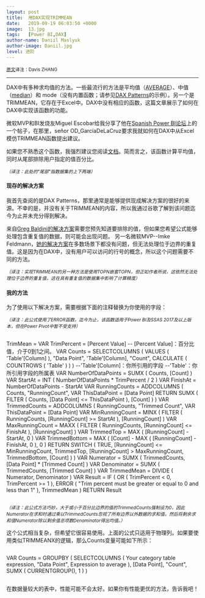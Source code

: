```yaml
---
layout: post
title:  用DAX实现TRIMMEAN
date:   2019-09-19 06:03:50 +0000
image:  13.jpg
tags:   [Power BI,DAX]
author-name: Daniil Maslyuk
author-image: Daniil.jpg
level: 进阶
---
```


<small>[原文](https://xxlbi.com/blog/trimmean-dax/)译注：Davis ZHANG  </small>

----------------------

DAX中有多种求均值的方法。一些最流行的方法是平均值（[AVERAGE](https://dax.guide/average/)）、中值（[median](https://dax.guide/median/)）和 mode（没有内置函数；请参见[DAX Patterns](https://www.daxpatterns.com/statistical-patterns/#mode)的示例）。另一个是TRIMMEAN，它存在于Excel中。DAX中没有相应的函数，这篇文章展示了如何在DAX中实现该函数的功能。

微软MVP和BI发烧友Miguel Escobar给我分享了他在[Spanish Power BI论坛](https://foro.poweredsolutions.co/topic/223-representar-la-media-de-los-valores-que-quedan-por-debajo-del-percentil-k/)上的一个帖子，在那里，señor OD_GarcíaDeLaCruz要求我就如何在DAX中从Excel模仿TRIMMEAN函数提出建议。

如果您不熟悉这个函数，我强烈建议您阅读[文档](https://support.office.com/en-us/article/TRIMMEAN-function-D90C9878-A119-4746-88FA-63D988F511D3)。简而言之，该函数计算平均值，同时从尾部排除用户指定的值百分比。

<small>*（译注：此处的"尾部"指数据集的上下两端）*</small>

#### 现存的解决方案

我首先查阅的是DAX Patterns，那里通常是能够提供现成解决方案的很好的来源。不幸的是，并没有关于TRIMMEAN的内容，所以我通过谷歌了解到该问题迄今为止并未充分得到解决。

来自[Greg Baldini的解决方案](https://social.msdn.microsoft.com/Forums/en-US/95ace0a4-1fe7-421f-a345-69319864141f/calculate-trimmed-mean-in-dax-mean)需要您预先知道要排除的值，但如果您希望公式能够处理包含重复值的数据，则可能会出现问题。 另一名微软MVP--Imke Feldmann，[她的解决方案](https://social.msdn.microsoft.com/Forums/vstudio/en-US/e193338e-dbbe-462b-99d6-1bd26a033227/how-can-i-calculate-the-trimmean-formula-in-powerpivot-excel-2010-)在多数场景下都没有问题，但无法处理位于边界的重复值。这是因为在DAX中，没有用户可以访问的行号的概念，所以这个问题需要不同的方法。

<small>*（译注：实现TRIMMEAN的另一种方法是使用TOPN嵌套TOPN，但正如作者所说，这依然无法处理位于边界的重复值，这在具有重复值的数据集中影响了计算精度）*</small>

#### 我的方法

为了使用以下解决方案，需要根据下面的注释替换为你使用的字段：

<small>*（译注：此公式使用了ERROR函数，迄今为止，该函数适用于Power BI及SSAS 2017及以上版本，但在Power Pivot中暂不受支持）*</small>

>```Python
TrimMean = 
VAR TrimPercent = [Percent Value]
-- [Percent Value]：百分比值，介于0到1之间。
VAR Counts =
    SELECTCOLUMNS (
        VALUES ( 'Table'[Column] ),
        "Data Point", 'Table'[Column],
        "Count", CALCULATE ( COUNTROWS ( 'Table' ) )
    )
    --'Table'[Column]：你所引用的字段
    --'Table'：你所引用字段的所属表
VAR NumberOfDataPoints =
    SUMX ( Counts, [Count] )
VAR StartAt =
    INT ( NumberOfDataPoints * TrimPercent / 2 )
VAR FinishAt = NumberOfDataPoints - StartAt
VAR RunningCounts =
    ADDCOLUMNS (
        Counts,
        "RunningCount",
        VAR ThisDataPoint = [Data Point]
        RETURN
            SUMX ( FILTER ( Counts, [Data Point] <= ThisDataPoint ), [Count] )
    )
VAR TrimmedCounts =
    ADDCOLUMNS (
        RunningCounts,
        "Trimmed Count",
        VAR ThisDataPoint = [Data Point]
        VAR MinRunningCount =
            MINX (
                FILTER ( RunningCounts, [RunningCount] >= StartAt ),
                [RunningCount]
            )
        VAR MaxRunningCount =
            MAXX (
                FILTER ( RunningCounts, [RunningCount] <= FinishAt ),
                [RunningCount]
            )
        VAR TrimmedTop =
            MAX ( [RunningCount] - StartAt, 0 )
        VAR TrimmedBottom =
            MAX ( [Count] - MAX ( [RunningCount] - FinishAt, 0 ), 0 )
        RETURN
            SWITCH (
                TRUE,
                [RunningCount] <= MinRunningCount, TrimmedTop,
                [RunningCount] > MaxRunningCount, TrimmedBottom,
                [Count]
            )
    )
VAR Numerator =
    SUMX ( TrimmedCounts, [Data Point] * [Trimmed Count] )
VAR Denominator =
    SUMX ( TrimmedCounts, [Trimmed Count] )
VAR TrimmedMean =
    DIVIDE ( Numerator, Denominator )
VAR Result =
    IF (
        OR ( TrimPercent < 0, TrimPercent >= 1 ),
        ERROR ( "Trim percent must be greater or equal to 0 and less than 1" ),
        TrimmedMean
    )
RETURN
    Result
>```

<small>*（译注：此公式方法巧妙，大于或小于百分比边界的值的TrimmedCounts强制设为0，因此Numerator在求和时通过乘以TrimmedCounts忽视了所有边界以外数据的求和值，然后将剩余求和值Numerator除以剩余值总项数Denominator得出均值。）*</small>

这个公式相当复杂，但希望它很容易使用。上面的公式只适用于物理列。如果要使用类似TRIMMEANX的逻辑，那么Counts变量可能如下所示：

>```Python
VAR Counts =
    GROUPBY (
        SELECTCOLUMNS (
            Your category table expression,
            "Data Point", Expression to average
        ),
        [Data Point],
        "Count", SUMX ( CURRENTGROUP(), 1 )
    )
>```

在数据量较大的表中，性能可能不会太好。如果你有性能更优的方法，告诉我吧！


